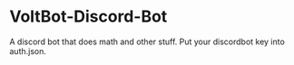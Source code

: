 # VoltBot-Discord-Bot

A discord bot that does math and other stuff. Put your discordbot key into auth.json.
